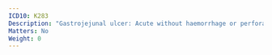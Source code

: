 ```yaml
---
ICD10: K283
Description: "Gastrojejunal ulcer: Acute without haemorrhage or perforation"
Matters: No
Weight: 0
---
```


